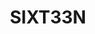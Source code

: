 ---
title: "SIXT33N"
category: "projects"
tags: ["Academic", "Hardware"]
toc: true
description: "A voice controlled robotics car."
---